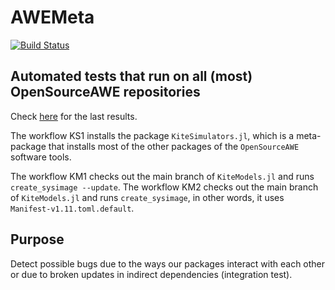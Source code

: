 # AWEMeta

[![Build Status](https://github.com/OpenSourceAWE/AWEMeta.jl/actions/workflows/CI.yml/badge.svg?branch=main)](https://github.com/OpenSourceAWE/AWEMeta.jl/actions/workflows/CI.yml?query=branch%3Amain)

## Automated tests that run on all (most) **OpenSourceAWE** repositories

Check [here](https://github.com/OpenSourceAWE/AWEMeta.jl/actions/workflows) for the last results.

The workflow KS1 installs the package `KiteSimulators.jl`, which is a meta-package
that installs most of the other packages of the `OpenSourceAWE` software tools.

The workflow KM1 checks out the main branch of `KiteModels.jl` and runs `create_sysimage --update`.
The workflow KM2 checks out the main branch of `KiteModels.jl` and runs `create_sysimage`, in other words, it uses `Manifest-v1.11.toml.default`.

## Purpose
Detect possible bugs due to the ways our packages interact with each other or
due to broken updates in indirect dependencies (integration test).
